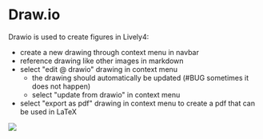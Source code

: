 # Draw.io

Drawio is used to create figures in Lively4:
- create a new drawing through context menu in navbar
- reference drawing like other images in markdown
- select "edit @ drawio" drawing in context menu
  - the drawing should automatically be updated (#BUG sometimes it does not happen)
  - select "update from drawio" in context menu
- select "export as pdf" drawing in context menu to create a pdf that can be used in LaTeX

![](media/drawio.png)


